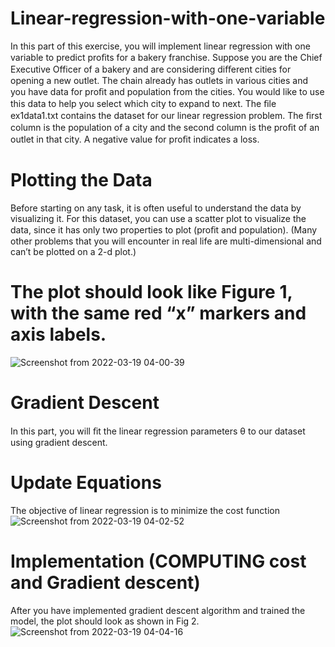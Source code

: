 # Linear-regression-with-one-variable
In this part of this exercise, you will implement linear regression with one variable to predict proﬁts for a bakery franchise. Suppose you are the Chief Executive Officer of a bakery and are considering diﬀerent cities for opening a new outlet. The chain already has outlets in various cities and you have data for proﬁt and population from the cities. You would like to use this data to help you select which city to expand to next. 
The ﬁle ex1data1.txt contains the dataset for our linear regression problem. The ﬁrst column is the population of a city and the second column is the proﬁt of an outlet in that city. A negative value for proﬁt indicates a loss. 
# Plotting the Data 
Before starting on any task, it is often useful to understand the data by visualizing it. For this dataset, you can use a scatter plot to visualize the data, since it has only two properties to plot (proﬁt and population). (Many other problems that you will encounter in real life are multi-dimensional and can’t be plotted on a 2-d plot.) 
# The plot should look like Figure 1, with the same red “x” markers and axis labels.
![Screenshot from 2022-03-19 04-00-39](https://user-images.githubusercontent.com/54278016/159095088-db4c6575-7f0c-4c43-a26f-724e45636abd.png)

# Gradient Descent
In this part, you will ﬁt the linear regression parameters θ to our dataset using gradient descent.
# Update Equations
The objective of linear regression is to minimize the cost function
![Screenshot from 2022-03-19 04-02-52](https://user-images.githubusercontent.com/54278016/159095246-df37d8d8-1b56-4516-bb91-792d6f9b73e9.png)
# Implementation (COMPUTING cost and Gradient descent)
After you have implemented gradient descent algorithm and trained the model, the plot should look as
shown in Fig 2.
![Screenshot from 2022-03-19 04-04-16](https://user-images.githubusercontent.com/54278016/159095334-4f2b4c15-b8f4-4793-91d3-08026318e29b.png)
